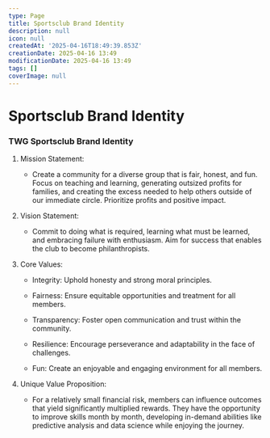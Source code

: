 ```yaml
---
type: Page
title: Sportsclub Brand Identity
description: null
icon: null
createdAt: '2025-04-16T18:49:39.853Z'
creationDate: 2025-04-16 13:49
modificationDate: 2025-04-16 13:49
tags: []
coverImage: null
---
```


# Sportsclub Brand Identity

### TWG Sportsclub Brand Identity

1. Mission Statement:

    - Create a community for a diverse group that is fair, honest, and fun. Focus on teaching and learning, generating outsized profits for families, and creating the excess needed to help others outside of our immediate circle. Prioritize profits and positive impact.

2. Vision Statement:

    - Commit to doing what is required, learning what must be learned, and embracing failure with enthusiasm. Aim for success that enables the club to become philanthropists.

3. Core Values:

    - Integrity: Uphold honesty and strong moral principles.

    - Fairness: Ensure equitable opportunities and treatment for all members.

    - Transparency: Foster open communication and trust within the community.

    - Resilience: Encourage perseverance and adaptability in the face of challenges.

    - Fun: Create an enjoyable and engaging environment for all members.

4. Unique Value Proposition:

    - For a relatively small financial risk, members can influence outcomes that yield significantly multiplied rewards. They have the opportunity to improve skills month by month, developing in-demand abilities like predictive analysis and data science while enjoying the journey.

